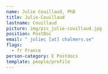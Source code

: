```yaml
---
name: Julie Couillaud, PhD
title: Julie-Couillaud
lastname: Couillaud
picture: img/pic_julie-couillaud.jpg
position: PostDoc
email: " juliec [at] chalmers.se"
flags:
  - fr France
person-category: E Postdocs
template: people/profile
---
```

